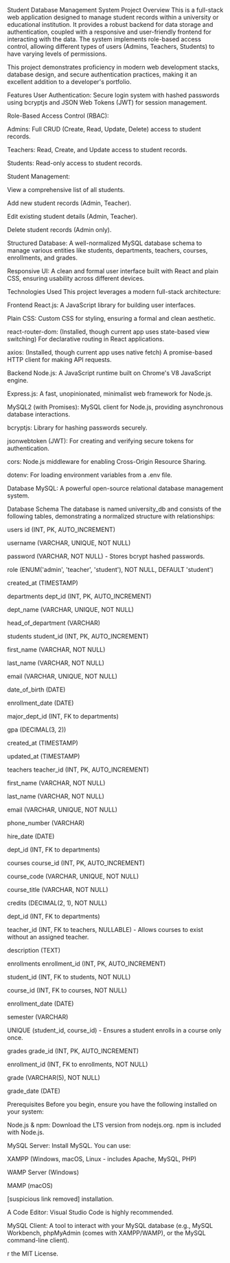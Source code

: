 Student Database Management System
Project Overview
This is a full-stack web application designed to manage student records within a university or educational institution. It provides a robust backend for data storage and authentication, coupled with a responsive and user-friendly frontend for interacting with the data. The system implements role-based access control, allowing different types of users (Admins, Teachers, Students) to have varying levels of permissions.

This project demonstrates proficiency in modern web development stacks, database design, and secure authentication practices, making it an excellent addition to a developer's portfolio.

Features
User Authentication: Secure login system with hashed passwords using bcryptjs and JSON Web Tokens (JWT) for session management.

Role-Based Access Control (RBAC):

Admins: Full CRUD (Create, Read, Update, Delete) access to student records.

Teachers: Read, Create, and Update access to student records.

Students: Read-only access to student records.

Student Management:

View a comprehensive list of all students.

Add new student records (Admin, Teacher).

Edit existing student details (Admin, Teacher).

Delete student records (Admin only).

Structured Database: A well-normalized MySQL database schema to manage various entities like students, departments, teachers, courses, enrollments, and grades.

Responsive UI: A clean and formal user interface built with React and plain CSS, ensuring usability across different devices.

Technologies Used
This project leverages a modern full-stack architecture:

Frontend
React.js: A JavaScript library for building user interfaces.

Plain CSS: Custom CSS for styling, ensuring a formal and clean aesthetic.

react-router-dom: (Installed, though current app uses state-based view switching) For declarative routing in React applications.

axios: (Installed, though current app uses native fetch) A promise-based HTTP client for making API requests.

Backend
Node.js: A JavaScript runtime built on Chrome's V8 JavaScript engine.

Express.js: A fast, unopinionated, minimalist web framework for Node.js.

MySQL2 (with Promises): MySQL client for Node.js, providing asynchronous database interactions.

bcryptjs: Library for hashing passwords securely.

jsonwebtoken (JWT): For creating and verifying secure tokens for authentication.

cors: Node.js middleware for enabling Cross-Origin Resource Sharing.

dotenv: For loading environment variables from a .env file.

Database
MySQL: A powerful open-source relational database management system.

Database Schema
The database is named university_db and consists of the following tables, demonstrating a normalized structure with relationships:

users
id (INT, PK, AUTO_INCREMENT)

username (VARCHAR, UNIQUE, NOT NULL)

password (VARCHAR, NOT NULL) - Stores bcrypt hashed passwords.

role (ENUM('admin', 'teacher', 'student'), NOT NULL, DEFAULT 'student')

created_at (TIMESTAMP)

departments
dept_id (INT, PK, AUTO_INCREMENT)

dept_name (VARCHAR, UNIQUE, NOT NULL)

head_of_department (VARCHAR)

students
student_id (INT, PK, AUTO_INCREMENT)

first_name (VARCHAR, NOT NULL)

last_name (VARCHAR, NOT NULL)

email (VARCHAR, UNIQUE, NOT NULL)

date_of_birth (DATE)

enrollment_date (DATE)

major_dept_id (INT, FK to departments)

gpa (DECIMAL(3, 2))

created_at (TIMESTAMP)

updated_at (TIMESTAMP)

teachers
teacher_id (INT, PK, AUTO_INCREMENT)

first_name (VARCHAR, NOT NULL)

last_name (VARCHAR, NOT NULL)

email (VARCHAR, UNIQUE, NOT NULL)

phone_number (VARCHAR)

hire_date (DATE)

dept_id (INT, FK to departments)

courses
course_id (INT, PK, AUTO_INCREMENT)

course_code (VARCHAR, UNIQUE, NOT NULL)

course_title (VARCHAR, NOT NULL)

credits (DECIMAL(2, 1), NOT NULL)

dept_id (INT, FK to departments)

teacher_id (INT, FK to teachers, NULLABLE) - Allows courses to exist without an assigned teacher.

description (TEXT)

enrollments
enrollment_id (INT, PK, AUTO_INCREMENT)

student_id (INT, FK to students, NOT NULL)

course_id (INT, FK to courses, NOT NULL)

enrollment_date (DATE)

semester (VARCHAR)

UNIQUE (student_id, course_id) - Ensures a student enrolls in a course only once.

grades
grade_id (INT, PK, AUTO_INCREMENT)

enrollment_id (INT, FK to enrollments, NOT NULL)

grade (VARCHAR(5), NOT NULL)

grade_date (DATE)

Prerequisites
Before you begin, ensure you have the following installed on your system:

Node.js & npm: Download the LTS version from nodejs.org. npm is included with Node.js.

MySQL Server: Install MySQL. You can use:

XAMPP (Windows, macOS, Linux - includes Apache, MySQL, PHP)

WAMP Server (Windows)

MAMP (macOS)

[suspicious link removed] installation.

A Code Editor: Visual Studio Code is highly recommended.

MySQL Client: A tool to interact with your MySQL database (e.g., MySQL Workbench, phpMyAdmin (comes with XAMPP/WAMP), or the MySQL command-line client).

r the MIT License.
